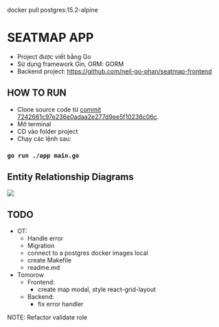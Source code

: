 docker pull postgres:15.2-alpine
# SEATMAP APP

- Project được viết bằng Go
- Sử dụng framework Gin, ORM: GORM
- Backend project: https://github.com/neil-go-phan/seatmap-frontend

## HOW TO RUN
- Clone source code từ [commit 7242661c97e236e0adaa2e277d9ee5f10236c06c](https://github.com/neil-go-phan/seatmap-backend/tree/7242661c97e236e0adaa2e277d9ee5f10236c06c). 
- Mở terminal
- CD vào folder project
- Chạy các lệnh sau:
### `go run ./app main.go`
<!-- ### `npm install`
### `npm start` -->
## Entity Relationship Diagrams
[![](https://mermaid.ink/img/pako:eNqNUcuKwzAM_BWjc_sDvi3sHgp7aq-BImIlNfgRJJmyNPn3Ok0hXdJDdZE9MxYz8g3a7AgsEH977Bljk0ytIsRixnG_H0fDOZAYa9qcFH16VdyWy1ynn-Ph69d4t0Ki7FP_kCaMtCEGFLlm3r4QDLoBuxLC-e2c2eAKqo8kinEwLRMquTPqO7YM7h87LW1J-1GwWfriaIIdROKI3tWNPiY0oBeqPNh6dNRhqcGgSbMUi-bTX2rBKhfaweLn-Q1gOwxC0x2q0YLn?type=png)](https://mermaid.live/edit#pako:eNqNUcuKwzAM_BWjc_sDvi3sHgp7aq-BImIlNfgRJJmyNPn3Ok0hXdJDdZE9MxYz8g3a7AgsEH977Bljk0ytIsRixnG_H0fDOZAYa9qcFH16VdyWy1ynn-Ph69d4t0Ki7FP_kCaMtCEGFLlm3r4QDLoBuxLC-e2c2eAKqo8kinEwLRMquTPqO7YM7h87LW1J-1GwWfriaIIdROKI3tWNPiY0oBeqPNh6dNRhqcGgSbMUi-bTX2rBKhfaweLn-Q1gOwxC0x2q0YLn)
## TODO
- OT: 
  - Handle error
  - Migration
  - connect to a postgres docker images local
  - create Makefile
  - readme.md
- Tomorow
  - Frontend: 
    - create map modal, style react-grid-layout
  - Backend:
    - fix error handler
        
NOTE: Refactor validate role 

